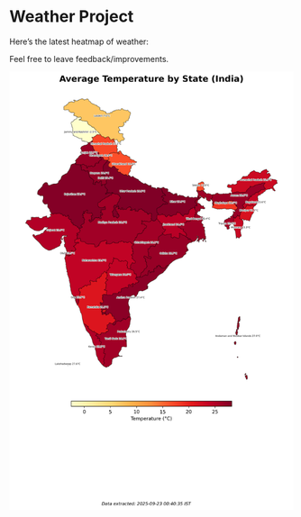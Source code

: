 # Weather Project

Here’s the latest heatmap of weather:

Feel free to leave feedback/improvements.

![India Heatmap](docs/assets/india_heatmap.png?v=D19F2D)
